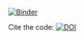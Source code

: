 [![Binder](https://mybinder.org/badge_logo.svg)](https://mybinder.org/v2/gh/MasseyVoGit/activity4/master?urlpath=%2Fdoc%2Ftree%2FFactorial_Lab%28Complete%29.Rmd)

Cite the code:
[![DOI](https://zenodo.org/badge/949329946.svg)](https://doi.org/10.5281/zenodo.15137813)
